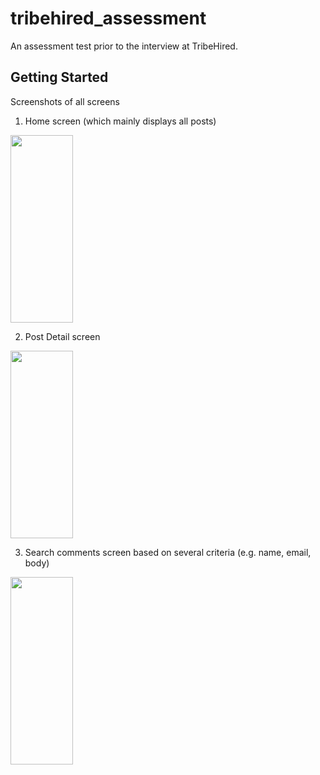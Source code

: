# tribehired_assessment

An assessment test prior to the interview at TribeHired.

## Getting Started

Screenshots of all screens

1. Home screen (which mainly displays all posts)
<img src="https://github.com/nobokai/tribehired_assessment/assets/54453783/29917ead-5d42-4bbe-9b6e-d85880ef3384" width="100" height="300">

2. Post Detail screen
<img src="https://github.com/nobokai/tribehired_assessment/assets/54453783/f4b9177e-a948-4389-85e1-77173a4e48b8" width="100" height="300">

3. Search comments screen based on several criteria (e.g. name, email, body)
<img src="https://github.com/nobokai/tribehired_assessment/assets/54453783/79da2217-6272-49db-8bb7-a191935cf260" width="100" height="300">
